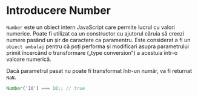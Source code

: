 # Introducere Number

`Number` este un obiect intern JavaScript care permite lucrul cu valori numerice. Poate fi utilizat ca un constructor cu ajutorul căruia să creezi numere pasând un șir de caractere ca paramentru. Este considerat a fi un `obiect ambalaj` pentru că poți performa și modificari asupra parametrului primit încercând o transformare („type conversion”) a acestuia într-o valoare numerică.

Dacă parametrul pasat nu poate fi transformat într-un număr, va fi returnat `NaN`.

```javascript
Number('10') === 10;; // true
```
